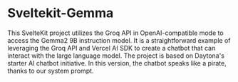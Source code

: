 # Sveltekit-Gemma

This SvelteKit project utilizes the Groq API in OpenAI-compatible mode to access the Gemma2 9B instruction model. It is a straightforward example of leveraging the Groq API and Vercel AI SDK to create a chatbot that can interact with the large language model. The project is based on Daytona's starter AI chatbot initiative. In this version, the chatbot speaks like a pirate, thanks to our system prompt.
